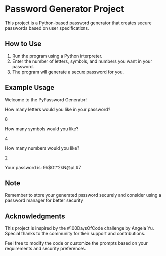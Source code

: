 # Password Generator Project
This project is a Python-based password generator that creates secure passwords based on user specifications.

## How to Use
1. Run the program using a Python interpreter.
2. Enter the number of letters, symbols, and numbers you want in your password.
3. The program will generate a secure password for you.

## Example Usage
Welcome to the PyPassword Generator!

How many letters would you like in your password?

8

How many symbols would you like?

4

How many numbers would you like?

2

Your password is: 9h$Gt*2kN@pL#7


## Note
Remember to store your generated password securely and consider using a password manager for better security.

## Acknowledgments
This project is inspired by the #100DaysOfCode challenge by Angela Yu. Special thanks to the community for their support and contributions.

Feel free to modify the code or customize the prompts based on your requirements and security preferences.


